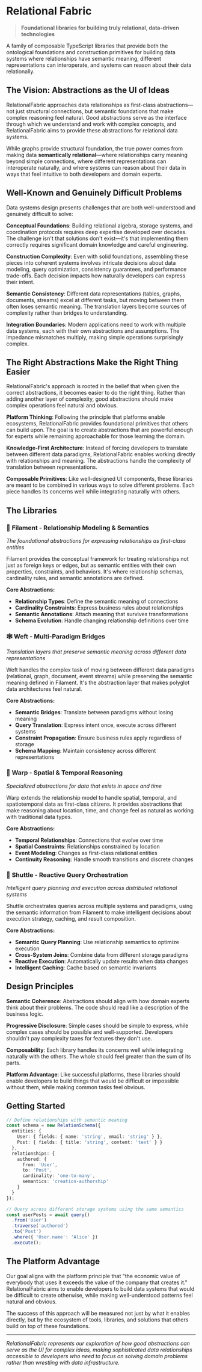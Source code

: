 # Relational Fabric

> **Foundational libraries for building truly relational, data-driven technologies**

A family of composable TypeScript libraries that provide both the ontological foundations and construction primitives for building data systems where relationships have semantic meaning, different representations can interoperate, and systems can reason about their data relationally.

## The Vision: Abstractions as the UI of Ideas

RelationalFabric approaches data relationships as first-class abstractions—not just structural connections, but semantic foundations that make complex reasoning feel natural. Good abstractions serve as the interface through which we understand and work with complex concepts, and RelationalFabric aims to provide these abstractions for relational data systems.

While graphs provide structural foundation, the true power comes from making data **semantically relational**—where relationships carry meaning beyond simple connections, where different representations can interoperate naturally, and where systems can reason about their data in ways that feel intuitive to both developers and domain experts.

## Well-Known and Genuinely Difficult Problems

Data systems design presents challenges that are both well-understood and genuinely difficult to solve:

**Conceptual Foundations**: Building relational algebra, storage systems, and coordination protocols requires deep expertise developed over decades. The challenge isn't that solutions don't exist—it's that implementing them correctly requires significant domain knowledge and careful engineering.

**Construction Complexity**: Even with solid foundations, assembling these pieces into coherent systems involves intricate decisions about data modeling, query optimization, consistency guarantees, and performance trade-offs. Each decision impacts how naturally developers can express their intent.

**Semantic Consistency**: Different data representations (tables, graphs, documents, streams) excel at different tasks, but moving between them often loses semantic meaning. The translation layers become sources of complexity rather than bridges to understanding.

**Integration Boundaries**: Modern applications need to work with multiple data systems, each with their own abstractions and assumptions. The impedance mismatches multiply, making simple operations surprisingly complex.

## The Right Abstractions Make the Right Thing Easier

RelationalFabric's approach is rooted in the belief that when given the correct abstractions, it becomes easier to do the right thing. Rather than adding another layer of complexity, good abstractions should make complex operations feel natural and obvious.

**Platform Thinking**: Following the principle that platforms enable ecosystems, RelationalFabric provides foundational primitives that others can build upon. The goal is to create abstractions that are powerful enough for experts while remaining approachable for those learning the domain.

**Knowledge-First Architecture**: Instead of forcing developers to translate between different data paradigms, RelationalFabric enables working directly with relationships and meaning. The abstractions handle the complexity of translation between representations.

**Composable Primitives**: Like well-designed UI components, these libraries are meant to be combined in various ways to solve different problems. Each piece handles its concerns well while integrating naturally with others.

## The Libraries

### 🧵 **Filament** - Relationship Modeling & Semantics
*The foundational abstractions for expressing relationships as first-class entities*

Filament provides the conceptual framework for treating relationships not just as foreign keys or edges, but as semantic entities with their own properties, constraints, and behaviors. It's where relationship schemas, cardinality rules, and semantic annotations are defined.

**Core Abstractions:**
- **Relationship Types**: Define the semantic meaning of connections
- **Cardinality Constraints**: Express business rules about relationships  
- **Semantic Annotations**: Attach meaning that survives transformations
- **Schema Evolution**: Handle changing relationship definitions over time

### 🕸️ **Weft** - Multi-Paradigm Bridges
*Translation layers that preserve semantic meaning across different data representations*

Weft handles the complex task of moving between different data paradigms (relational, graph, document, event streams) while preserving the semantic meaning defined in Filament. It's the abstraction layer that makes polyglot data architectures feel natural.

**Core Abstractions:**
- **Semantic Bridges**: Translate between paradigms without losing meaning
- **Query Translation**: Express intent once, execute across different systems
- **Constraint Propagation**: Ensure business rules apply regardless of storage
- **Schema Mapping**: Maintain consistency across different representations

### 🎯 **Warp** - Spatial & Temporal Reasoning
*Specialized abstractions for data that exists in space and time*

Warp extends the relationship model to handle spatial, temporal, and spatiotemporal data as first-class citizens. It provides abstractions that make reasoning about location, time, and change feel as natural as working with traditional data types.

**Core Abstractions:**
- **Temporal Relationships**: Connections that evolve over time
- **Spatial Constraints**: Relationships constrained by location
- **Event Modeling**: Changes as first-class relational entities
- **Continuity Reasoning**: Handle smooth transitions and discrete changes

### 🚀 **Shuttle** - Reactive Query Orchestration  
*Intelligent query planning and execution across distributed relational systems*

Shuttle orchestrates queries across multiple systems and paradigms, using the semantic information from Filament to make intelligent decisions about execution strategy, caching, and result composition.

**Core Abstractions:**
- **Semantic Query Planning**: Use relationship semantics to optimize execution
- **Cross-System Joins**: Combine data from different storage paradigms
- **Reactive Execution**: Automatically update results when data changes
- **Intelligent Caching**: Cache based on semantic invariants

## Design Principles

**Semantic Coherence**: Abstractions should align with how domain experts think about their problems. The code should read like a description of the business logic.

**Progressive Disclosure**: Simple cases should be simple to express, while complex cases should be possible and well-supported. Developers shouldn't pay complexity taxes for features they don't use.

**Composability**: Each library handles its concerns well while integrating naturally with the others. The whole should feel greater than the sum of its parts.

**Platform Advantage**: Like successful platforms, these libraries should enable developers to build things that would be difficult or impossible without them, while making common tasks feel obvious.

## Getting Started

```typescript
// Define relationships with semantic meaning
const schema = new RelationSchema({
  entities: {
    User: { fields: { name: 'string', email: 'string' } },
    Post: { fields: { title: 'string', content: 'text' } }
  },
  relationships: {
    authored: {
      from: 'User',
      to: 'Post', 
      cardinality: 'one-to-many',
      semantics: 'creation-authorship'
    }
  }
});

// Query across different storage systems using the same semantics
const userPosts = await query()
  .from('User')
  .traverse('authored')
  .to('Post')
  .where({ 'User.name': 'Alice' })
  .execute();
```

## The Platform Advantage

Our goal aligns with the platform principle that "the economic value of everybody that uses it exceeds the value of the company that creates it." RelationalFabric aims to enable developers to build data systems that would be difficult to create otherwise, while making well-understood patterns feel natural and obvious.

The success of this approach will be measured not just by what it enables directly, but by the ecosystem of tools, libraries, and solutions that others build on top of these foundations.

---

*RelationalFabric represents our exploration of how good abstractions can serve as the UI for complex ideas, making sophisticated data relationships accessible to developers who need to focus on solving domain problems rather than wrestling with data infrastructure.*